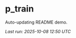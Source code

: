 # p_train

Auto-updating README demo.

<!--START_SECTION:status-->
_Last run: 2025-10-08 12:50 UTC_
<!--END_SECTION:status-->












































































































































































































































































































































































































































































































































































































































































































































































































































































































































































































































































